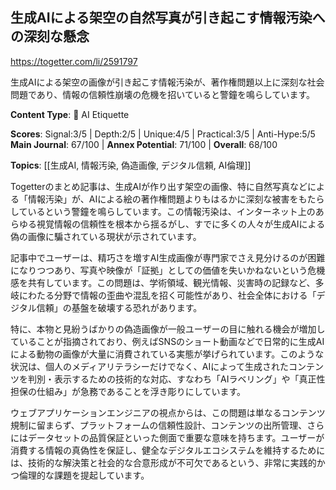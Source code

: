 ## 生成AIによる架空の自然写真が引き起こす情報汚染への深刻な懸念

https://togetter.com/li/2591797

生成AIによる架空の画像が引き起こす情報汚染が、著作権問題以上に深刻な社会問題であり、情報の信頼性崩壊の危機を招いていると警鐘を鳴らしています。

**Content Type**: 🤝 AI Etiquette

**Scores**: Signal:3/5 | Depth:2/5 | Unique:4/5 | Practical:3/5 | Anti-Hype:5/5
**Main Journal**: 67/100 | **Annex Potential**: 71/100 | **Overall**: 68/100

**Topics**: [[生成AI, 情報汚染, 偽造画像, デジタル信頼, AI倫理]]

Togetterのまとめ記事は、生成AIが作り出す架空の画像、特に自然写真などによる「情報汚染」が、AIによる絵の著作権問題よりもはるかに深刻な被害をもたらしているという警鐘を鳴らしています。この情報汚染は、インターネット上のあらゆる視覚情報の信頼性を根本から揺るがし、すでに多くの人々が生成AIによる偽の画像に騙されている現状が示されています。

記事中でユーザーは、精巧さを増すAI生成画像が専門家でさえ見分けるのが困難になりつつあり、写真や映像が「証拠」としての価値を失いかねないという危機感を共有しています。この問題は、学術領域、観光情報、災害時の記録など、多岐にわたる分野で情報の歪曲や混乱を招く可能性があり、社会全体における「デジタル信頼」の基盤を破壊する恐れがあります。

特に、本物と見紛うばかりの偽造画像が一般ユーザーの目に触れる機会が増加していることが指摘されており、例えばSNSのショート動画などで日常的に生成AIによる動物の画像が大量に消費されている実態が挙げられています。このような状況は、個人のメディアリテラシーだけでなく、AIによって生成されたコンテンツを判別・表示するための技術的な対応、すなわち「AIラベリング」や「真正性担保の仕組み」が急務であることを浮き彫りにしています。

ウェブアプリケーションエンジニアの視点からは、この問題は単なるコンテンツ規制に留まらず、プラットフォームの信頼性設計、コンテンツの出所管理、さらにはデータセットの品質保証といった側面で重要な意味を持ちます。ユーザーが消費する情報の真偽性を保証し、健全なデジタルエコシステムを維持するためには、技術的な解決策と社会的な合意形成が不可欠であるという、非常に実践的かつ倫理的な課題を提起しています。